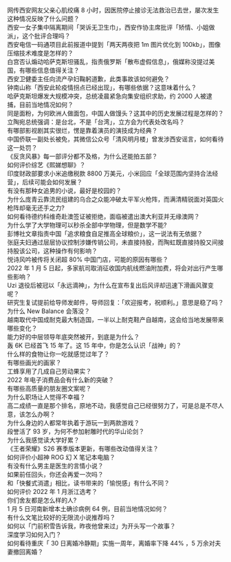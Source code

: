 网传西安网友父亲心肌绞痛 8 小时，因医院停止接诊无法救治已去世，屡次发生这种情况反映了什么问题？  
西安一女子集中隔离期间「哭诉无卫生巾」，西安作协主席批评「矫情、小姐做派」，这个批评合理吗？  
西安电信一码通项目此前报道中提到「两天两夜把 1m 图片优化到 100kb」，图像压缩技术难度是怎样的？  
白宫否认煽动哈萨克斯坦骚乱，指责俄罗斯「散布虚假信息」，俄媒称没提过美国，有哪些信息值得关注？  
西安卫健委主任向流产孕妇鞠躬道歉，此类事故该如何避免？  
钟南山称「西安此轮疫情拐点已经出现」，有哪些依据？这意味着什么？  
哈萨克斯坦爆发大规模冲突，总统凌晨紧急向集安组织求助，约 2000 人被逮捕，目前当地情况如何？  
同是面粉，为何欧洲人做面包，中国人做馒头？这其中的历史发展过程是怎样的？  
立陶宛总统强调：是台北，不是「台湾」，立方会为代表处改名吗？  
有哪部影视剧其实很烂，愣是靠着演员的演技成为经典？  
中国侨联一副处长被免，其微信公众号「清风明月楼」曾发涉西安谣言，如何看待这一处罚？  
《反贪风暴》每一部评分都不及格，为什么还能拍五部？  
如何评价综艺《熙娣想聊》？  
印度财政部要求小米追缴税款 8800 万美元，小米回应「全球范围内坚持合法经营」，后续可能会如何发展？  
有没有那种女追男的小说，最好是校园的？  
为什么庞青云靠流民组建的乌合之众能冲破太平军火枪阵，而满清精锐面对英国火枪阵却毫无还手之力?  
如何看待德约科维奇赴澳签证被拒绝，面临被遣出澳大利亚并无缘澳网？  
为什么学了大学物理可以秒杀全部中学物理，但是数学不能?  
彭博社文章指责中国「追求粮食自足推高全球粮价」，这一说法有无依据？  
张庭夫妇通过层层协议控制涉嫌传销公司，未直接持股，而陶虹既直接持股又间接持股该公司，这种操作有何影响？  
悦诗风吟被传将关闭超 80% 中国门店，可能的原因有哪些？  
2022 年 1 月 5 日起，多家航司取消征收国内航线燃油附加费，将会对出行产生哪些影响？  
Uzi 退役后被冠以「永远滴神」，为什么在宣布复出后风评却迅速下滑画风骤变呢？  
研究生复试提前给导师发邮件，导师回复：「欢迎报考，祝顺利。」意思是稳了吗？  
为什么 New Balance 会落没？  
越南取代中国成耐克最大制造国，一半以上耐克鞋产自越南，这会给当地发展带来哪些变化？  
能力好的中层领导年底突然被开，到底是为什么？  
轰 6K 已经首飞 15 年了。这 15 年中，你是怎么认识「战神」的？  
什么样的食物让你一吃就感觉过年了？  
有哪些画光的画家？  
工蜂享用了几成自己劳动果实？  
2022 年电子消费品会有什么新的突破？  
有哪些高质量的朋友圈文案呢？  
为什么职场让人觉得不幸福？  
高二成绩一直是那个排名，原地不动，我感觉自己已经很努力了，可是总是不尽人意，该怎么办啊？  
为什么身边的人都常年执着于游玩一到两款游戏？  
段誉活了 93 岁，为何不参加射雕时代的华山论剑？  
为什么我感觉读大学好累？  
《王者荣耀》S26 赛季版本更新，有哪些改动值得关注？  
如何评价小超神 ROG 幻 X 笔记本电脑？  
有没有什么男主是医生的言情小说？  
如果前任回头，你还会再爱一次吗？  
和「快餐式消遣」相比，读书带来的「愉悦感」有什么不同？  
如何评价 2022 年 1 月浙江选考？  
你们舍友都是怎么样的人?  
1 月 5 日河南新增本土确诊病例 64 例，目前当地情况如何？  
有什么文笔比较好的无限流小说推荐吗？  
如何以「门前积雪告诉我，昨夜他曾来过」为开头写一个故事？  
深度学习如何入门？  
如何看待重庆「 30 日离婚冷静期」实施一周年，离婚率下降 44% ，5 万余对夫妻撤回离婚？  
